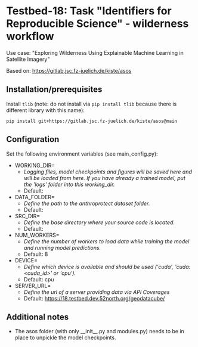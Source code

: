 # Testbed-18: Task "Identifiers for Reproducible Science" - wilderness workflow

Use case: "Exploring Wilderness Using Explainable Machine Learning in Satellite Imagery"

Based on: https://gitlab.jsc.fz-juelich.de/kiste/asos

## Installation/prerequisites

Install `tlib` (note: do not install via `pip install tlib` because there is different library with this name):
```
pip install git+https://gitlab.jsc.fz-juelich.de/kiste/asos@main
```

## Configuration

Set the following environment variables (see main_config.py):

* WORKING_DIR=
  * *Logging files, model checkpoints and figures will be saved here and will be loaded from here. If you have already a trained model, put the 'logs' folder into this working_dir.*
  * Default:
* DATA_FOLDER=
  *  *Define the path to the anthroprotect dataset folder.*
  * Default:
* SRC_DIR=
  * *Define the base directory where your source code is located.*
  * Default:
* NUM_WORKERS=
  * *Define the number of workers to load data while training the model and running model predictions.*
  * Default: 8
* DEVICE=
  * *Define which device is available and should be used ('cuda', 'cuda:<cuda_id>' or 'cpu').*
  * Default: cpu
* SERVER_URL=
  * *Define the url of a server providing data via API Coverages*
  * Default: https://18.testbed.dev.52north.org/geodatacube/

## Additional notes

* The asos folder (with only \_\_init\_\_.py and modules.py) needs to be in place to unpickle the model checkpoints.
